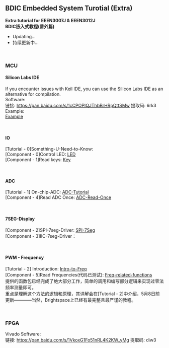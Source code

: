 ## BDIC Embedded System Turotial (Extra)

**Extra tutorial for EEEN3007J & EEEN3012J**  
**BDIC嵌入式教程(番外篇)**  

- Updating...
- 持续更新中...

<br> 

### MCU
#### Silicon Labs IDE
  If you encounter issues with Keil IDE, you can use the Silicon Labs IDE as an alternative for compilation.   
  Software:  
  链接: https://pan.baidu.com/s/1cCPOPIQJThbBrHRpQttSMw 提取码: 6rk3  
  Example:  
  [Example](./C8051F/SLIDE/Blinky)  
  
<br> 

#### IO
  [Tutorial - 0]Something-U-Need-to-Know:  
  [Component - 0]Control LED: [LED](./C8051F/Lab1/led_ctrl.c)  
  [Component - 1]Read keys: [Key](./C8051F/Blinky/key.c)  

<br> 

#### ADC
  [Tutorial - 1] On-chip-ADC: [ADC-Tutorial](./C8051F/ADC/adc.md)  
  [Component - 4]Read ADC Once: [ADC-Read-Once](./C8051F/ADC/adc.c)  

<br> 

#### 7SEG-Display
  [Component - 2]SPI-7seg-Driver: [SPI-7Seg](./C8051F/Serial7Seg/SPI_7Seg.c)  
  [Component - 3]IIC-7seg-Driver：  

<br> 

#### PWM - Frequency
  [Tutorial - 2] Introduction: [Intro-to-Freq](./C8051F/Freq/intro_freq.md)  
  [Component - 5]Read Frequencies(代码已测试): [Freq-related-functions](./C8051F/Freq/Freq.c)  
  提供的函数包已经完成了绝大部分工作，简单的调用和编写部分逻辑来实现过零法频率测量即可。  
  重点是理解这个方法的逻辑和原理，其详解会在[Tutorial - 2]中介绍，5月8日前更新————当然，Brightspace上已经有最完整且最严谨的教程。  

<br> 

### FPGA
Vivado Software:    
链接: https://pan.baidu.com/s/1VkoxG1Fo51nRL4K2KW_yMg 提取码: diw3  
    

